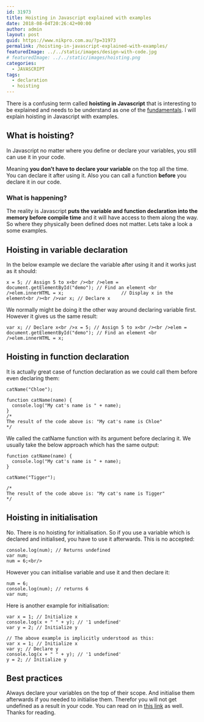 ```yaml
---
id: 31973
title: Hoisting in Javascript explained with examples
date: 2018-08-04T20:26:42+00:00
author: admin
layout: post
guid: https://www.nikpro.com.au/?p=31973
permalink: /hoisting-in-javascript-explained-with-examples/
featuredImage: ../../static/images/design-with-code.jpg
# featuredImage: ../../static/images/hoisting.png
categories:
  - JAVASCRIPT
tags:
  - declaration
  - hoisting
---
```

There is a confusing term called **hoisting in Javascript** that is interesting to be explained and needs to be understand as one of the [fundamentals](https://www.nikpro.com.au/higher-order-functions-in-javascript-with-examples/). I will explain hoisting in Javascript with examples.

## What is hoisting?

In Javascript no matter where you define or declare your variables, you still can use it in your code. 

Meaning **you don&#8217;t have to declare your variable** on the top all the time. You can declare it after using it. Also you can call a function **before** you declare it in our code. 

### What is happening?

The reality is Javascript **puts the variable and function declaration into the memory before compile time** and it will have access to them along the way. So where they physically been defined does not matter. Lets take a look a some examples. 

## Hoisting in variable declaration

In the below example we declare the variable after using it and it works just as it should:


```
x = 5; // Assign 5 to x<br /><br />elem = document.getElementById("demo"); // Find an element <br />elem.innerHTML = x;                     // Display x in the element<br /><br />var x; // Declare x
```


We normally might be doing it the other way around declaring variable first. However it gives us the same result:


```
var x; // Declare x<br />x = 5; // Assign 5 to x<br /><br />elem = document.getElementById("demo"); // Find an element <br />elem.innerHTML = x;  
```


## Hoisting in function declaration

It is actually great case of function declaration as we could call them before even declaring them:


```
catName("Chloe");

function catName(name) {
  console.log("My cat's name is " + name);
}
/*
The result of the code above is: "My cat's name is Chloe"
*/
```


We called the catName function with its argument before declaring it. We usually take the below approach which has the same output:


```
function catName(name) {
  console.log("My cat's name is " + name);
}

catName("Tigger");

/*
The result of the code above is: "My cat's name is Tigger"
*/
```


## Hoisting in initialisation

No. There is no hoisting for initialisation. So if you use a variable which is declared and initialised, you have to use it afterwards. This is no accepted:


```
console.log(num); // Returns undefined 
var num;
num = 6;<br/>
```


However you can initialise variable and use it and then declare it:


```
num = 6;
console.log(num); // returns 6
var num;
```


Here is another example for initialisation:


```
var x = 1; // Initialize x
console.log(x + " " + y); // '1 undefined'
var y = 2; // Initialize y

// The above example is implicitly understood as this: 
var x = 1; // Initialize x
var y; // Declare y
console.log(x + " " + y); // '1 undefined'
y = 2; // Initialize y
```


## Best practices

Always declare your variables on the top of their scope. And initialise them afterwards if you needed to initialise them. Therefor you will not get undefined as a result in your code. You can read on in <a href="https://codeburst.io/javascript-what-is-hoisting-dfa84512dd28" target="_blank" rel="noopener noreferrer">this link</a> as well. Thanks for reading.